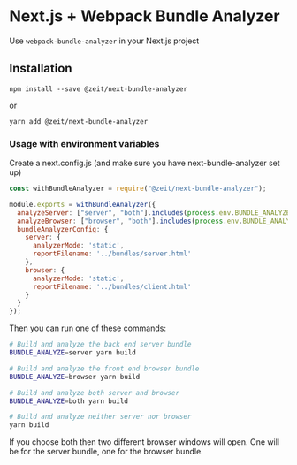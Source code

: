 # Next.js + Webpack Bundle Analyzer

Use `webpack-bundle-analyzer` in your Next.js project

## Installation

```
npm install --save @zeit/next-bundle-analyzer
```

or

```
yarn add @zeit/next-bundle-analyzer
```

### Usage with environment variables

Create a next.config.js (and make sure you have next-bundle-analyzer set up)

```js
const withBundleAnalyzer = require("@zeit/next-bundle-analyzer");

module.exports = withBundleAnalyzer({
  analyzeServer: ["server", "both"].includes(process.env.BUNDLE_ANALYZE),
  analyzeBrowser: ["browser", "both"].includes(process.env.BUNDLE_ANALYZE),
  bundleAnalyzerConfig: {
    server: {
      analyzerMode: 'static',
      reportFilename: '../bundles/server.html'
    },
    browser: {
      analyzerMode: 'static',
      reportFilename: '../bundles/client.html'
    }
  }
});
```

Then you can run one of these commands:

```bash
# Build and analyze the back end server bundle
BUNDLE_ANALYZE=server yarn build

# Build and analyze the front end browser bundle
BUNDLE_ANALYZE=browser yarn build

# Build and analyze both server and browser
BUNDLE_ANALYZE=both yarn build

# Build and analyze neither server nor browser
yarn build
```

If you choose both then two different browser windows will open. One will be for the server bundle, one for the browser bundle.
